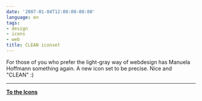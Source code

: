 ```yaml
---
date: '2007-01-04T12:00:00-00:00'
language: en
tags:
- design
- icons
- web
title: CLEAN iconset
---
```



For those of you who prefer the light-gray way of webdesign has Manuela Hoffmann something again. A new icon set to be precise. Nice and "CLEAN" :)

-------------------------------



__[To the Icons](http://www.pixelgraphix.de/log/2007-01/iconset-clean-in-16x16-und-32x32-pixel-zum-mitnehmen.php)__